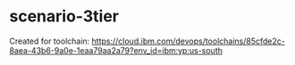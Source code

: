 # scenario-3tier
Created for toolchain: https://cloud.ibm.com/devops/toolchains/85cfde2c-8aea-43b6-9a0e-1eaa79aa2a79?env_id=ibm:yp:us-south
